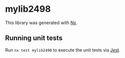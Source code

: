 # mylib2498

This library was generated with [Nx](https://nx.dev).

## Running unit tests

Run `nx test mylib2498` to execute the unit tests via [Jest](https://jestjs.io).

